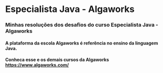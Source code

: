# Especialista Java - Algaworks

### Minhas resoluções dos desafios do curso Especialista Java - Algaworks
#### A plataforma da escola Algaworks é referência no ensino da linguagem Java.

#### Conheca esse e os demais cursos da Algaworks https://www.algaworks.com/
